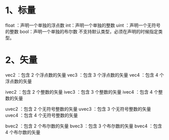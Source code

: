 # 1、标量

float ：声明一个单独的浮点数
int：声明一个单独的整数
uint ：声明一个无符号的整数
bool：声明一个单独的布尔数
不支持默认类型，必须在声明的时候指定类型。

# 2、矢量

vec2 ：包含 2 个浮点数的矢量
vec3 ：包含 3 个浮点数的矢量
vec4 ：包含 4 个浮点数的矢量

ivec2 ：包含 2 个整数的矢量
ivec3 ：包含 3 个整数的矢量
ivec4 ：包含 4 个整数的矢量

uvec2 ：包含 2 个无符号整数的矢量
uvec3 ：包含 3 个无符号整数的矢量
uvec4 ：包含 4 个无符号整数的矢量

bvec2 ：包含 2 个布尔数的矢量
bvec3 ：包含 3 个布尔数的矢量
bvec4 ：包含 4 个布尔数的矢量
